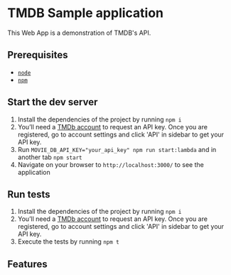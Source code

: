 # TMDB Sample application

This Web App is a demonstration of TMDB's API.

## Prerequisites

- [`node`](https://nodejs.org/en/download/)
- [`npm`](https://www.npmjs.com/get-npm)

## Start the dev server

1. Install the dependencies of the project by running `npm i`
2. You’ll need a [TMDb account](https://www.themoviedb.org/account/signup) to request an API key. Once you are registered, go to account settings and click 'API' in sidebar to get your API key.
3. Run `MOVIE_DB_API_KEY="your_api_key" npm run start:lambda` and in another tab `npm start`
4. Navigate on your browser to `http://localhost:3000/` to see the application

## Run tests

1. Install the dependencies of the project by running `npm i`
2. You’ll need a [TMDb account](https://www.themoviedb.org/account/signup) to request an API key. Once you are registered, go to account settings and click 'API' in sidebar to get your API key.
3. Execute the tests by running `npm t`

## Features
